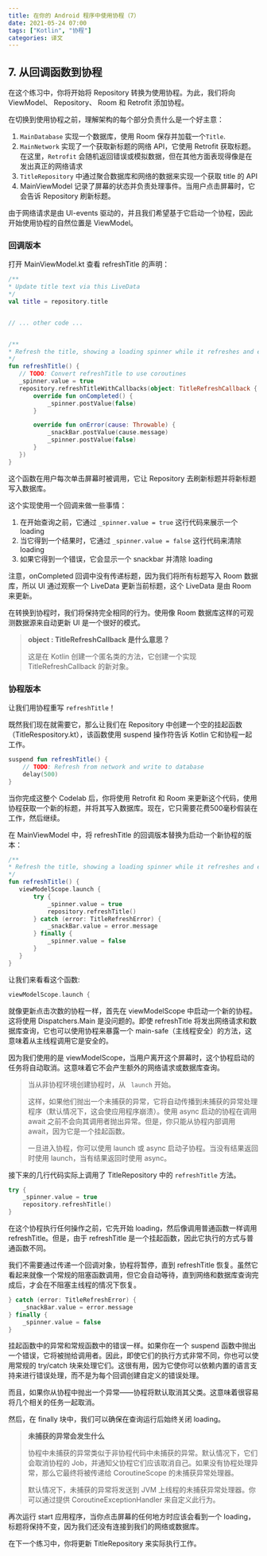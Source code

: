 ```yaml
---
title: 在你的 Android 程序中使用协程（7）
date: 2021-05-24 07:00
tags: ["Kotlin", "协程"]
categories: 译文
---
```


## 7. 从回调函数到协程

在这个练习中，你将开始将 Repository 转换为使用协程。为此，我们将向 ViewModel、 Repository、 Room 和 Retrofit 添加协程。

在切换到使用协程之前，理解架构的每个部分负责什么是一个好主意：

1. `MainDatabase` 实现一个数据库，使用 Room 保存并加载一个`Title`.
2. `MainNetwork` 实现了一个获取新标题的网络 API，它使用 Retrofit 获取标题。在这里，`Retrofit` 会随机返回错误或模拟数据，但在其他方面表现得像是在发出真正的网络请求
3. `TitleRepository` 中通过聚合数据库和网络的数据来实现一个获取 title 的 API
4. MainViewModel 记录了屏幕的状态并负责处理事件。当用户点击屏幕时，它会告诉 Repository 刷新标题。

由于网络请求是由 UI-events 驱动的，并且我们希望基于它启动一个协程，因此开始使用协程的自然位置是 ViewModel。

### 回调版本

打开 MainViewModel.kt 查看 refreshTitle 的声明：

```kotlin
/**
* Update title text via this LiveData
*/
val title = repository.title


// ... other code ...


/**
* Refresh the title, showing a loading spinner while it refreshes and errors via snackbar.
*/
fun refreshTitle() {
   // TODO: Convert refreshTitle to use coroutines
   _spinner.value = true
   repository.refreshTitleWithCallbacks(object: TitleRefreshCallback {
       override fun onCompleted() {
           _spinner.postValue(false)
       }

       override fun onError(cause: Throwable) {
           _snackBar.postValue(cause.message)
           _spinner.postValue(false)
       }
   })
}
```

这个函数在用户每次单击屏幕时被调用，它让 Repository 去刷新标题并将新标题写入数据库。

这个实现使用一个回调来做一些事情：

1. 在开始查询之前，它通过 `_spinner.value = true` 这行代码来展示一个 loading
2.  当它得到一个结果时，它通过 `_spinner.value = false` 这行代码来清除 loading
3. 如果它得到一个错误，它会显示一个 snackbar 并清除 loading

注意，onCompleted 回调中没有传递标题，因为我们将所有标题写入 Room 数据库，所以 UI 通过观察一个 LiveData 更新当前标题，这个 LiveData 是由 Room 来更新。

在转换到协程时，我们将保持完全相同的行为。使用像 Room 数据库这样的可观测数据源来自动更新 UI 是一个很好的模式。

> **object : TitleRefreshCallback 是什么意思？**
>
> 这是在 Kotlin 创建一个匿名类的方法，它创建一个实现 TitleRefreshCallback 的新对象。

### 协程版本

让我们用协程重写 `refreshTitle`！

既然我们现在就需要它，那么让我们在 Repository 中创建一个空的挂起函数（TitleRespository.kt），该函数使用 suspend 操作符告诉 Kotlin 它和协程一起工作。

```kotlin
suspend fun refreshTitle() {
    // TODO: Refresh from network and write to database
    delay(500)
}
```

当你完成这整个 Codelab 后，你将使用 Retrofit 和 Room 来更新这个代码，使用协程获取一个新的标题，并将其写入数据库。现在，它只需要花费500毫秒假装在工作，然后继续。

在 MainViewModel 中，将 refreshTitle 的回调版本替换为启动一个新协程的版本：

```kotlin
/**
* Refresh the title, showing a loading spinner while it refreshes and errors via snackbar.
*/
fun refreshTitle() {
   viewModelScope.launch {
       try {
           _spinner.value = true
           repository.refreshTitle()
       } catch (error: TitleRefreshError) {
           _snackBar.value = error.message
       } finally {
           _spinner.value = false
       }
   }
}
```

让我们来看看这个函数:

```kotlin
viewModelScope.launch {
```

就像更新点击次数的协程一样，首先在 viewModelScope 中启动一个新的协程。这将使用 Dispatchers.Main 是没问题的。即使 refreshTitle 将发出网络请求和数据库查询，它也可以使用协程来暴露一个 main-safe（主线程安全）的方法，这意味着从主线程调用它是安全的。

因为我们使用的是 viewModelScope，当用户离开这个屏幕时，这个协程启动的任务将自动取消。这意味着它不会产生额外的网络请求或数据库查询。

>当从非协程环境创建协程时，从 ` launch` 开始。
>
>这样，如果他们抛出一个未捕获的异常，它将自动传播到未捕获的异常处理程序（默认情况下，这会使应用程序崩溃）。使用 async 启动的协程在调用 await 之前不会向其调用者抛出异常。但是，你只能从协程内部调用 await，因为它是一个挂起函数。
>
>一旦进入协程，你可以使用 launch 或 async 启动子协程。当没有结果返回时使用 launch，当有结果返回时使用 async。

接下来的几行代码实际上调用了 TitleRepository 中的 `refreshTitle` 方法。

```kotlin
try {
    _spinner.value = true
    repository.refreshTitle()
}
```

在这个协程执行任何操作之前，它先开始 loading，然后像调用普通函数一样调用 refreshTitle。但是，由于 refreshTitle 是一个挂起函数，因此它执行的方式与普通函数不同。

我们不需要通过传递一个回调对象，协程将暂停，直到 refreshTitle 恢复。虽然它看起来就像一个常规的阻塞函数调用，但它会自动等待，直到网络和数据库查询完成后，才会在不阻塞主线程的情况下恢复。

```kotlin
} catch (error: TitleRefreshError) {
    _snackBar.value = error.message
} finally {
    _spinner.value = false
}
```

挂起函数中的异常和常规函数中的错误一样。如果你在一个 suspend 函数中抛出一个错误，它将被抛给调用者。因此，即使它们的执行方式非常不同，你也可以使用常规的 try/catch 块来处理它们。这很有用，因为它使你可以依赖内置的语言支持来进行错误处理，而不是为每个回调创建自定义的错误处理。

而且，如果你从协程中抛出一个异常——协程将默认取消其父类。这意味着很容易将几个相关的任务一起取消。

然后，在 finally 块中，我们可以确保在查询运行后始终关闭 loading。

> **未捕获的异常会发生什么**
>
> 协程中未捕获的异常类似于非协程代码中未捕获的异常。默认情况下，它们会取消协程的 Job，并通知父协程它们应该取消自己。如果没有协程处理异常，那么它最终将被传递给 CoroutineScope 的未捕获异常处理器。
>
> 默认情况下，未捕获的异常将发送到 JVM 上线程的未捕获异常处理器。你可以通过提供 CoroutineExceptionHandler 来自定义此行为。

再次运行 start 应用程序，当你点击屏幕的任何地方时应该会看到一个 loading，标题将保持不变，因为我们还没有连接到我们的网络或数据库。

在下一个练习中，你将更新 TitleRepository 来实际执行工作。

